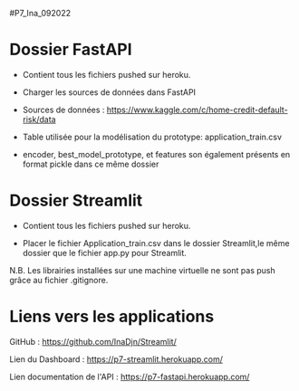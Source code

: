 #P7_Ina_092022

# Dossier FastAPI 

- Contient tous les fichiers pushed sur heroku.

- Charger les sources de données dans FastAPI

- Sources de données : https://www.kaggle.com/c/home-credit-default-risk/data

- Table utilisée pour la modélisation du prototype: application_train.csv

- encoder, best_model_prototype, et features son également présents en format pickle dans ce même dossier





# Dossier Streamlit

- Contient tous les fichiers pushed sur heroku.

- Placer le fichier Application_train.csv dans le dossier Streamlit,le même dossier que le fichier app.py pour Streamlit.


N.B.
Les librairies installées sur une machine virtuelle ne sont pas push grâce au fichier .gitignore. 



# Liens vers les applications

GitHub : https://github.com/InaDjn/Streamlit/

Lien du Dashboard : https://p7-streamlit.herokuapp.com/

Lien documentation de l'API : https://p7-fastapi.herokuapp.com/

